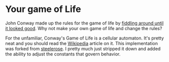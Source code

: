 Your game of Life
=======================

John Conway made up the rules for the game of life by [fiddling around until it looked good](http://www.youtube.com/watch?v=R9Plq-D1gEk&t=3m50s). Why not make your own game of life and change the rules?

For the unfamiliar, Conway's Game of Life is a cellular automaton. It's pretty neat and you should read the [Wikipedia](https://en.wikipedia.org/wiki/Conway's_Game_of_Life) article on it. This implementation was forked from [steelerose](https://github.com/steelerose/game_of_life_javascript). I pretty much just stripped it down and added the ability to adjust the constants that govern behavior. 